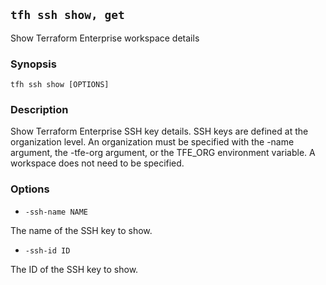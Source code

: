 ## `tfh ssh show, get`

Show Terraform Enterprise workspace details

### Synopsis

    tfh ssh show [OPTIONS]

### Description

Show Terraform Enterprise SSH key details.  SSH keys are defined at the organization level. An organization must be specified with the -name argument, the -tfe-org argument, or the TFE_ORG environment variable. A workspace does not need to be specified.

### Options

* `-ssh-name NAME`

The name of the SSH key to show.

* `-ssh-id ID`

The ID of the SSH key to show.

